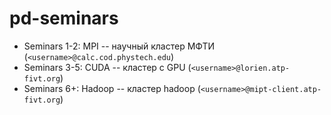 # pd-seminars

- Seminars 1-2: MPI -- научный кластер МФТИ (`<username>@calc.cod.phystech.edu`)
- Seminars 3-5: CUDA -- кластер c GPU (`<username>@lorien.atp-fivt.org`)
- Seminars 6+:  Hadoop -- кластер hadoop (`<username>@mipt-client.atp-fivt.org`)

